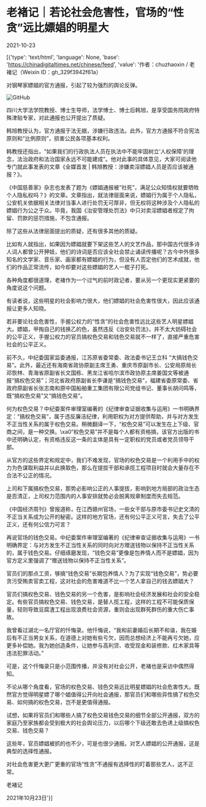 # 老褚记｜若论社会危害性，官场的“性贪”远比嫖娼的明星大

2021-10-23

[{'type': 'text/html', 'language': None, 'base': 'https://chinadigitaltimes.net/chinese/feed', 'value': '作者：chuzhaoxin / 老褚记（Weixin ID：gh_329f3942f61a）

对钢琴家嫖娼的官方通报，引起了较为强烈的舆论反弹。

![GitHub](https://chinadigitaltimes.net/chinese/files/2021/10/post-672409-6173e9c5500cb.)

四川大学法学院教授、博士生导师，法学博士、博士后韩旭，是享受国务院政府特殊津贴专家，对此通报也公开提出了质疑。

韩旭教授认为，官方通报于法无据，涉嫌行政违法。此外，官方方通报不符合宪法原则和“比例原则”，损害公民各项基本权利。

韩教授还指出，“如果我们的行政执法人员在执法中不能牢固树立‘人权保障’的理念，法治政府和法治国家永远不可能建成”。他对此事的具体意见，大家可阅读他专门就此事发表的文章《全媒首发 | 韩旭教授：涉嫌卖淫嫖娼人员是否应该被通报？》。

《中国慈善家》杂志也发表了题为《嫖娼通报被“社死”，满足公众知情权就要牺牲个人隐私权吗？》的文章。文章指出，就法律层面来说，嫖娼行为属于个人隐私，公安机关依据相关法律对当事人进行处罚无可厚非，但无权将这种涉及个人隐私的嫖娼行为公之于众。毕竟，我国《治安管理处罚法》中只对卖淫嫖娼者规定了拘留、罚款的惩罚措施，不包含通报。

除了这些从法律层面提出的质疑，还有很多其他的质疑。

比如有人就指出，如果因为嫖娼就要下架这些艺人的文艺作品，那中国古代很多诗人词人都曾公开狎妓，他们的诗词是否应该全社会禁止诵读传播呢？古今中外很多知名的文学家、音乐家、画家都有嫖娼的行为，但没有人否定他们的艺术成就，他们的作品正常流传，如今却要对这些嫖娼的艺人一棍子打死。

各种角度都很道理，老褚作为一个过气的前时政记者，要从另一个更现实更紧要的角度说这个问题。

有读者说，这些明星的社会影响力很大，他们嫖娼的社会危害性很大，因此应该通报让更多人知晓。

若非要论社会危害性，手握公权力的“性贪”的社会危害性远比这些艺人明星嫖娼大。嫖娼，甲掏自己的钱换乙的色，虽然违反《治安处罚法》，并不太大妨碍社会的公平正义，手握公权力的官员搞权色交易和钱色交易就不一样了，直接严重危害社会的公平正义。

前不久，中纪委国家监委通报，江苏原省委常委、政法委书记王立科 “大搞钱色交易”。此外，最近还有海南省政协原副主席王勇、重庆市原副市长、公安局原局长邓恢林、青海省原副省长文国栋、黑龙江省哈尔滨市政协原主席姜国文等被通报“搞权色交易”；河北省政府原副省长李谦是“搞钱色交易”，福建省委原常委、省政府原副省长张志南和原中国船舶重工集团有限公司党组书记、董事长胡问鸣等，既“搞权色交易”又“搞钱色交易”。

何为权色交易？中纪委案件审理室编著的《纪律审查证据收集与运用》一书明确界定：“搞权色交易”，属于违反廉洁纪律，利用职权为对方提供帮助，并与对方发生不正当性关系的属于权色交易。稍微翻译一下，“权色交易”可以发生在上下级、官商之间，是一种交换。\xa0“权色交易”并不是每个人都有资格搞，该官方出版的书中还明确认定，有资格违反这一条的主体是具有一定职权的党员或者党员领导干部。

从官方的这些界定和规定中，我们不难发现，官场的权色交易是一个利用手中的权力为色谋取利益并以此换取色，那么在提拔干部和承揽工程项目时就会大量存在不合法不公正的情况。

上司和下属搞权色交易，那势必影响公正的人事提拔，影响到地方局部的政治生态是否清正，上司权力范围内的人事安排就势必会脱离规章制度而失去规范。

《中国经济周刊》曾报道称，在江西赣州官场，一些女干部与原市委书记史文清的不正当关系成为公开的秘密。这样的地方官场，还有何公平正义可言，失去了公平正义，还有何公信力可言？

再说官场的钱色交易。中纪委案件审理室编著的《纪律审查证据收集与运用》一书明确界定：与对方发生不正当性关系的同时向对方赠送钱物以保持不正当性关系的，属于钱色交易。仔细琢磨发现，“钱色交易”更像是包养情人而不是嫖娼，因为官方定义里强调了“赠送钱物以保持不正当性关系”。

官员们的那点工资，够搞“钱色交易”长期包养情人？为了实现“钱色交易”，势必要贪污受贿卖官卖工程，这对社会的危害难道不比一个艺人拿自己的钱去嫖娼大？

官员们搞权色交易、钱色交易的另一个危害，是影响社会经济发展和社会的安全稳定。有些官员搞权色交易、钱色交易，是替人揽工程，这样的工程不可能保质保量，轻则导致豆腐渣工程出现浪费社会资源，重则会出现群死群伤的重大伤亡事故。

我曾看过湖北一名厅官的忏悔录。他忏悔说，“我和前妻婚后长期不和谐，我在婚后有不正当男女关系，在道德上对她有些亏欠，因而总想经济上不能再亏欠她，应更多补偿她。我为她创造条件，让她参与高利贷、收受现金和装修款、红木家具等违法犯罪活动。”

可是，这个忏悔录只是小范围传播，并没有对社会公开，老褚也是采访中偶然得知。

不论从哪个角度看，官场的权色交易、钱色交易远比明星嫖娼的社会危害性大。既然官方觉得明星嫖了哪个娼值得公开向社会通报，那官员们和哪些异性搞了权色交易、如何搞的权色交易，岂不是更值得通报。

试想，如果将官员们和哪些人搞了权色交易钱色交易的细节全部公开通报，双方的家庭乃至家族都会受到极大的社会舆论压力，以后哪个下级还敢去色诱上级搞权色交易、钱色交易？

这些年，官员嫖娼被抓的也不少，可是也很少通报。对艺人嫖娼的公开通报，这是典型的选择性通报。

对社会危害更大更广更重的官场“性贪”不通报有选择性的盯着那些艺人，这不正常。

老褚记

2021年10月23日'}]